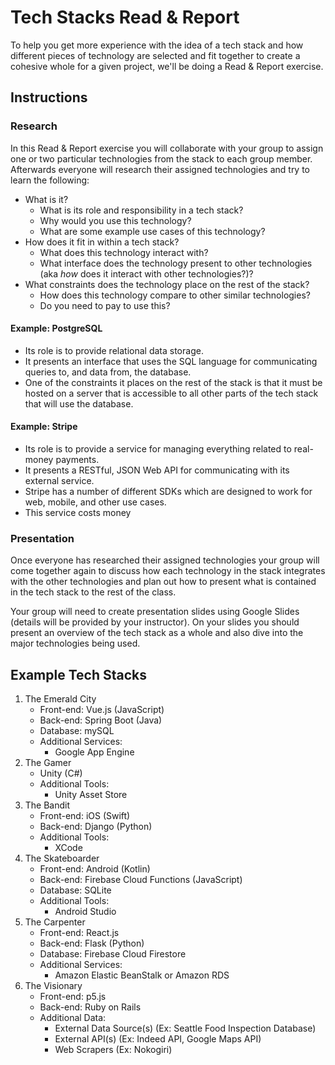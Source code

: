 # Tech Stacks Read & Report
To help you get more experience with the idea of a tech stack and how different pieces of technology are selected and fit together to create a cohesive whole for a given project, we'll be doing a Read & Report exercise.

## Instructions
### Research
In this Read & Report exercise you will collaborate with your group to assign one or two particular technologies from the stack to each group member. Afterwards everyone will research their assigned technologies and try to learn the following:

* What is it?
  - What is its role and responsibility in a tech stack?
  - Why would you use this technology?
  - What are some example use cases of this technology?
* How does it fit in within a tech stack?
  - What does this technology interact with?
  - What interface does the technology present to other technologies (aka _how_ does it interact with other technologies?)?
* What constraints does the technology place on the rest of the stack?
  - How does this technology compare to other similar technologies?
  - Do you need to pay to use this?

#### Example: **PostgreSQL**
* Its role is to provide relational data storage.
* It presents an interface that uses the SQL language for communicating queries to, and data from, the database.
* One of the constraints it places on the rest of the stack is that it must be hosted on a server that is accessible to all other parts of the tech stack that will use the database.

#### Example: **Stripe**
* Its role is to provide a service for managing everything related to real-money payments.
* It presents a RESTful, JSON Web API for communicating with its external service.
* Stripe has a number of different SDKs which are designed to work for web, mobile, and other use cases.
* This service costs money

### Presentation
Once everyone has researched their assigned technologies your group will come together again to discuss how each technology in the stack integrates with the other technologies and plan out how to present what is contained in the tech stack to the rest of the class.

Your group will need to create presentation slides using Google Slides (details will be provided by your instructor). On your slides you should present an overview of the tech stack as a whole and also dive into the major technologies being used.

## Example Tech Stacks

1. The Emerald City
    - Front-end: Vue.js (JavaScript)
    - Back-end: Spring Boot (Java)
    - Database: mySQL
    - Additional Services:
        - Google App Engine
2. The Gamer
    - Unity (C#)
    - Additional Tools:
        - Unity Asset Store
3. The Bandit
    - Front-end: iOS (Swift)
    - Back-end: Django (Python)
    - Additional Tools:
        - XCode
4. The Skateboarder
    - Front-end: Android (Kotlin)
    - Back-end: Firebase Cloud Functions (JavaScript)
    - Database: SQLite
    - Additional Tools:
        - Android Studio
5. The Carpenter
    - Front-end: React.js
    - Back-end: Flask (Python)
    - Database: Firebase Cloud Firestore
    - Additional Services:
        - Amazon Elastic BeanStalk or Amazon RDS
6. The Visionary
    - Front-end: p5.js
    - Back-end: Ruby on Rails
    - Additional Data:
        - External Data Source(s) (Ex: Seattle Food Inspection Database)
        - External API(s) (Ex: Indeed API, Google Maps API)
        - Web Scrapers (Ex: Nokogiri)
